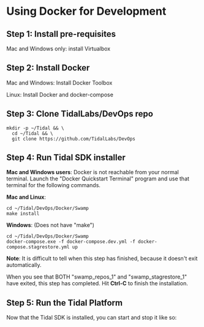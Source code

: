 Using Docker for Development
============================

Step 1: Install pre-requisites
------------------------------

Mac and Windows only: install Virtualbox

Step 2: Install Docker
----------------------

Mac and Windows: Install Docker Toolbox

Linux: Install Docker and docker-compose

Step 3: Clone TidalLabs/DevOps repo
-----------------------------------

```
mkdir -p ~/Tidal && \
  cd ~/Tidal && \
  git clone https://github.com/TidalLabs/DevOps
```

Step 4: Run Tidal SDK installer
-------------------------------

**Mac and Windows users**: Docker is not reachable from your normal terminal. 
Launch the "Docker Quickstart Terminal" program and use that terminal for the following commands.

**Mac and Linux**:
```
cd ~/Tidal/DevOps/Docker/Swamp
make install
```

**Windows**: (Does not have "make")
```
cd ~/Tidal/DevOps/Docker/Swamp
docker-compose.exe -f docker-compose.dev.yml -f docker-compose.stagrestore.yml up
```

**Note**: It is difficult to tell when this step has finished, because it doesn't exit automatically.

When you see that BOTH "swamp_repos_1" and "swamp_stagrestore_1" have exited, this step has completed. Hit **Ctrl-C** to finish the installation.

Step 5: Run the Tidal Platform
------------------------------

Now that the Tidal SDK is installed, you can start and stop it like so:
